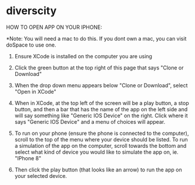 # diverscity

HOW TO OPEN APP ON YOUR IPHONE:

*Note: You will need a mac to do this. If you dont own a mac, you can visit doSpace to use one.

1. Ensure XCode is installed on the computer you are using

2. Click the green button at the top right of this page that says "Clone or Download"

3. When the drop down menu appears below "Clone or Download", select "Open in XCode"

4. When in XCode, at the top left of the screen will be a play button, a stop button, 
and then a bar that has the name of the app on the left side and will say something 
like "Generic IOS Device" on the right. Click where it says "Generic IOS Device" and 
a menu of choices will appear.

5. To run on your phone (ensure the phone is connected to the computer), scroll 
to the top of the menu where your device should be listed. To run a simulation of the 
app on the computer, scroll towards the bottom and select what kind of device you would
like to simulate the app on, ie. "IPhone 8"

6. Then click the play button (that looks like an arrow) to run the app on your selected device.
